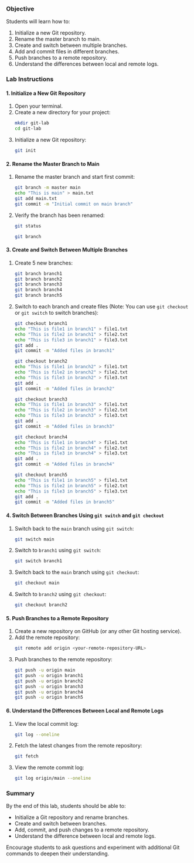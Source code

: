 

### Objective
Students will learn how to:
1. Initialize a new Git repository.
2. Rename the master branch to main.
3. Create and switch between multiple branches.
4. Add and commit files in different branches.
5. Push branches to a remote repository.
6. Understand the differences between local and remote logs.

### Lab Instructions

#### 1. Initialize a New Git Repository
1. Open your terminal.
2. Create a new directory for your project:
    ```bash
    mkdir git-lab
    cd git-lab
    ```
3. Initialize a new Git repository:
    ```bash
    git init
    ```

#### 2. Rename the Master Branch to Main
1. Rename the master branch and start first commit:
    ```bash
   git branch -m master main
   echo "This is main" > main.txt
   git add main.txt
   git commit -m "Initial commit on main branch"

   ```


2. Verify the branch has been renamed:

    ```bash
    git status
    ```

    ```bash
    git branch
    ```

#### 3. Create and Switch Between Multiple Branches
1. Create 5 new branches:
    ```bash
    git branch branch1
    git branch branch2
    git branch branch3
    git branch branch4
    git branch branch5
    ```
2. Switch to each branch and create files (Note: You can use `git checkout` or `git switch` to switch branches):
    ```bash
    git checkout branch1
    echo "This is file1 in branch1" > file1.txt
    echo "This is file2 in branch1" > file2.txt
    echo "This is file3 in branch1" > file3.txt
    git add .
    git commit -m "Added files in branch1"
    ```

    ```bash
    git checkout branch2
    echo "This is file1 in branch2" > file1.txt
    echo "This is file2 in branch2" > file2.txt
    echo "This is file3 in branch2" > file3.txt
    git add .
    git commit -m "Added files in branch2"
    ```

    ```bash
    git checkout branch3
    echo "This is file1 in branch3" > file1.txt
    echo "This is file2 in branch3" > file2.txt
    echo "This is file3 in branch3" > file3.txt
    git add .
    git commit -m "Added files in branch3"
    ```

    ```bash
    git checkout branch4
    echo "This is file1 in branch4" > file1.txt
    echo "This is file2 in branch4" > file2.txt
    echo "This is file3 in branch4" > file3.txt
    git add .
    git commit -m "Added files in branch4"
    ```

    ```bash
    git checkout branch5
    echo "This is file1 in branch5" > file1.txt
    echo "This is file2 in branch5" > file2.txt
    echo "This is file3 in branch5" > file3.txt
    git add .
    git commit -m "Added files in branch5"
    ```

#### 4. Switch Between Branches Using `git switch` and `git checkout`
1. Switch back to the `main` branch using `git switch`:
    ```bash
    git switch main
    ```
2. Switch to `branch1` using `git switch`:
    ```bash
    git switch branch1
    ```
3. Switch back to the `main` branch using `git checkout`:
    ```bash
    git checkout main
    ```
4. Switch to `branch2` using `git checkout`:
    ```bash
    git checkout branch2
    ```

#### 5. Push Branches to a Remote Repository
1. Create a new repository on GitHub (or any other Git hosting service).
2. Add the remote repository:
    ```bash
    git remote add origin <your-remote-repository-URL>
    ```
3. Push branches to the remote repository:
    ```bash
    git push -u origin main
    git push -u origin branch1
    git push -u origin branch2
    git push -u origin branch3
    git push -u origin branch4
    git push -u origin branch5
    ```

#### 6. Understand the Differences Between Local and Remote Logs
1. View the local commit log:
    ```bash
    git log --oneline
    ```
2. Fetch the latest changes from the remote repository:
    ```bash
    git fetch
    ```
3. View the remote commit log:
    ```bash
    git log origin/main --oneline
    ```

### Summary
By the end of this lab, students should be able to:
- Initialize a Git repository and rename branches.
- Create and switch between branches.
- Add, commit, and push changes to a remote repository.
- Understand the difference between local and remote logs.

Encourage students to ask questions and experiment with additional Git commands to deepen their understanding.